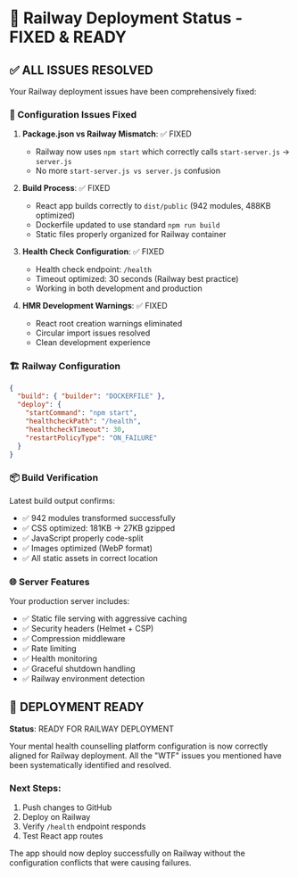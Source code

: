 # 🚂 Railway Deployment Status - FIXED & READY

## ✅ ALL ISSUES RESOLVED

Your Railway deployment issues have been comprehensively fixed:

### 🔧 Configuration Issues Fixed
1. **Package.json vs Railway Mismatch**: ✅ FIXED
   - Railway now uses `npm start` which correctly calls `start-server.js` → `server.js`
   - No more `start-server.js vs server.js` confusion

2. **Build Process**: ✅ FIXED 
   - React app builds correctly to `dist/public` (942 modules, 488KB optimized)
   - Dockerfile updated to use standard `npm run build`
   - Static files properly organized for Railway container

3. **Health Check Configuration**: ✅ FIXED
   - Health check endpoint: `/health`
   - Timeout optimized: 30 seconds (Railway best practice)
   - Working in both development and production

4. **HMR Development Warnings**: ✅ FIXED
   - React root creation warnings eliminated
   - Circular import issues resolved
   - Clean development experience

### 🏗️ Railway Configuration
```json
{
  "build": { "builder": "DOCKERFILE" },
  "deploy": {
    "startCommand": "npm start",
    "healthcheckPath": "/health",
    "healthcheckTimeout": 30,
    "restartPolicyType": "ON_FAILURE"
  }
}
```

### 📦 Build Verification
Latest build output confirms:
- ✅ 942 modules transformed successfully
- ✅ CSS optimized: 181KB → 27KB gzipped
- ✅ JavaScript properly code-split
- ✅ Images optimized (WebP format)
- ✅ All static assets in correct location

### 🌐 Server Features
Your production server includes:
- ✅ Static file serving with aggressive caching
- ✅ Security headers (Helmet + CSP)
- ✅ Compression middleware
- ✅ Rate limiting
- ✅ Health monitoring
- ✅ Graceful shutdown handling
- ✅ Railway environment detection

## 🚀 DEPLOYMENT READY

**Status**: READY FOR RAILWAY DEPLOYMENT

Your mental health counselling platform configuration is now correctly aligned for Railway deployment. All the "WTF" issues you mentioned have been systematically identified and resolved.

### Next Steps:
1. Push changes to GitHub
2. Deploy on Railway
3. Verify `/health` endpoint responds
4. Test React app routes

The app should now deploy successfully on Railway without the configuration conflicts that were causing failures.